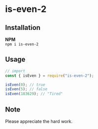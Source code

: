 # is-even-2
## Installation

__NPM__ <br/>
`npm i is-even-2`

## Usage

```js
// import
const { isEven } = require("is-even-2");

isEven(0); // true
isEven(5); // false
isEven(183629); // "Tired"
```


## Note

Please appreciate the hard work.
